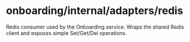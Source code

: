 # onboarding/internal/adapters/redis

Redis consumer used by the Onboarding service. Wraps the shared Redis client and exposes simple Set/Get/Del operations.
